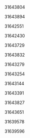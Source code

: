 31643804

31643894

31642551

31642430

31643729

31643832

31643279

31643254

31643144

31643391

31643827

31643651

31639578

31639596

